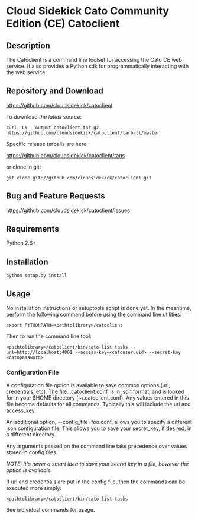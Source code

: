 # Cloud Sidekick Cato Community Edition (CE) Catoclient

## Description

The Catoclient is a command line toolset for accessing the Cato CE 
web service. It also provides a Python sdk for programmatically 
interacting with the web service.

## Repository and Download

https://github.com/cloudsidekick/catoclient

To download _the latest_ source:

```
curl -Lk --output catoclient.tar.gz https://github.com/cloudsidekick/catoclient/tarball/master
```

Specific release tarballs are here:

https://github.com/cloudsidekick/catoclient/tags

or clone in git:

```
git clone git://github.com/cloudsidekick/catoclient.git
```

## Bug and Feature Requests

https://github.com/cloudsidekick/catoclient/issues

## Requirements

Python 2.6+ 

## Installation

```
python setup.py install
```

## Usage

No installation instructions or setuptools script is done yet. In the
meantime, perform the following command before using the command line
utilities:

```
export PYTHONPATH=<pathtolibrary>/catoclient
```

Then to run the command line tool:

```
<pathtolibrary>/catoclient/bin/cato-list-tasks --url=http://localhost:4001 --access-key=<catouseruuid> --secret-key <catopassword> 
```

### Configuration File

A configuration file option is available to save common options (url, credentials, etc).
The file, .catoclient.conf, is in json format, and is looked for in your $HOME directory (~/.catoclient.conf).
Any values entered in this file become defaults for all commands.
Typically this will include the url and access_key.

An additional option, --config_file=foo.conf, allows you to specify a different json configuration file.
This allows you to save your secret_key, if desired, in a different directory.

Any arguments passed on the command line take precedence over values stored in config files.

_NOTE: It's never a smart idea to save your secret key in a file, however the option is available._

If url and credentials are put in the config file, then the commands can be executed more simply:

```
<pathtolibrary>/catoclient/bin/cato-list-tasks
```



See individual commands for usage.
